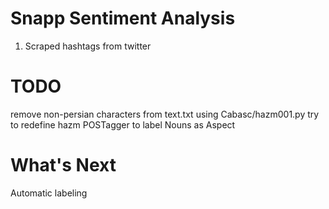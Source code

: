 #  Snapp Sentiment Analysis
1. Scraped hashtags from twitter

# TODO
remove non-persian characters from text.txt using Cabasc/hazm001.py
try to redefine hazm POSTagger to label Nouns as Aspect

# What's Next
Automatic labeling

